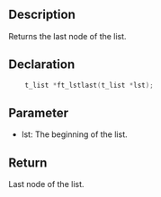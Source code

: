 ## Description
Returns the last node of the list.

## Declaration 
```c
	t_list *ft_lstlast(t_list *lst);
```

## Parameter 
- lst: The beginning of the list.

## Return 
Last node of the list.
